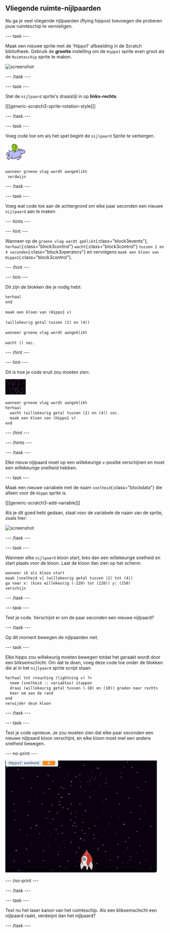 ## Vliegende ruimte-nijlpaarden

Nu ga je veel vliegende nijlpaarden (flying hippos) toevoegen die proberen jouw ruimteschip te vernietigen.

\--- task \---

Maak een nieuwe sprite met de 'Hippo1' afbeelding in de Scratch bibliotheek. Gebruik de **grootte** instelling om de `Hippo1` sprite even groot als de `Ruimteschip` sprite te maken.

![screenshot](images/invaders-hippo.png)

\--- /task \---

\--- task \---

Stel de `nijlpaard` sprite's draaistijl in op **links-rechts**.

[[[generic-scratch3-sprite-rotation-style]]]

\--- /task \---

\--- task \---

Voeg code toe om als het spel begint de `nijlpaard` Sprite te verbergen.

![nijlpaard sprite](images/hippo-sprite.png)

```blocks3
wanneer groene vlag wordt aangeklikt 
 verdwijn
```

\--- /task \---

\--- task \---

Voeg wat code toe aan de achtergrond om elke paar seconden een nieuwe `nijlpaard` aan te maken.

\--- hints \---

\--- hint \---

Wanneer op de `groene vlag wordt geklikt`{:class="block3events"}, `herhaal`{:class="block3control"} `wacht`{:class="block3control"} `tussen 2 en 4 seconden`{:class="block3operators"} en vervolgens `maak een kloon van Hippo1`{:class="block3control"}.

\--- /hint \---

\--- hint \---

Dit zijn de blokken die je nodig hebt:

```blocks3
herhaal
end

maak een kloon van (Hippo1 v)

(willekeurig getal tussen (2) en (4))

wanneer groene vlag wordt aangeklikt

wacht () sec.
```

\--- /hint \---

\--- hint \---

Dit is hoe je code eruit zou moeten zien:

![achtergrond sprite](images/stage-sprite.png)

```blocks3
wanneer groene vlag wordt aangeklikt
herhaal 
  wacht (willekeurig getal tussen (2) en (4)) sec.
  maak een kloon van (Hippo1 v)
end
```

\--- /hint \---

\--- /hints \---

\--- /task \---

Elke nieuw nijlpaard moet op een willekeurige `x`-positie verschijnen en moet een willekeurige snelheid hebben.

\--- task \---

Maak een nieuwe variabele met de naam `snelheid`{:class="blockdata"} die alleen voor de `Hippo` sprite is.

[[[generic-scratch3-add-variable]]]

Als je dit goed hebt gedaan, staat voor de variabele de naam van de sprite, zoals hier:

![screenshot](images/invaders-var-test.png)

\--- /task \---

\--- task \---

Wanneer elke `nijlpaard` kloon start, kies dan een willekeurige snelheid en start plaats voor de kloon. Laat de kloon dan zien op het scherm.

```blocks3
wanneer ik als kloon start
maak [snelheid v] (willekeurig getal tussen (2) tot (4)) 
ga naar x: (kies willekeurig (-220) tot (220)) y: (150) 
verschijn
```

\--- /task \---

\--- task \---

Test je code. Verschijnt er om de paar seconden een nieuwe nijlpaard?

\--- /task \---

Op dit moment bewegen de nijlpaarden niet.

\--- task \---

Elke hippo zou willekeurig moeten bewegen totdat het geraakt wordt door een bliksemschicht. Om dat te doen, voeg deze code toe onder de blokken die al in het `nijlpaard` sprite script staan:

```blocks3
herhaal tot <touching (lightning v) ?> 
  neem (snelheid :: variables) stappen
  draai (willekeurig getal tussen (-10) en (10)) graden naar rechts
  keer om aan de rand
end
verwijder deze kloon
```

\--- /task \---

\--- task \---

Test je code opnieuw. Je zou moeten zien dat elke paar seconden een nieuwe nijlpaard kloon verschijnt, en elke kloon moet met een andere snelheid bewegen.

\--- no-print \---

![screenshot](images/hippo-clones.gif)

\--- /no-print \---

\--- /task \---

\--- task \---

Test nu het laser kanon van het ruimteschip. Als een bliksemschicht een nijlpaard raakt, verdwijnt dan het nijlpaard?

\--- /task \---
